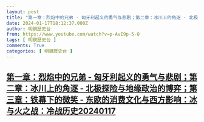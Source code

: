 ```yaml
---
layout: post
title: "第一章：烈焰中的兄弟 - 匈牙利起义的勇气与悲剧；第二章：冰川上的角逐 - 北极探险与地缘政治的博弈；第三章：铁幕下的微笑 - 东欧的消费文化与西方影响：冰与火之战：冷战历史20240117"
date: 2024-01-17T18:12:37.000Z
author: 明鏡歷史台
from: https://www.youtube.com/watch?v=p-AvI9p-5-Q
tags: [ 明鏡歷史台 ]
comments: True
categories: [ 明鏡歷史台 ]
---
```

<!--1705515157000-->
[第一章：烈焰中的兄弟 - 匈牙利起义的勇气与悲剧；第二章：冰川上的角逐 - 北极探险与地缘政治的博弈；第三章：铁幕下的微笑 - 东欧的消费文化与西方影响：冰与火之战：冷战历史20240117](https://www.youtube.com/watch?v=p-AvI9p-5-Q)
------

<div>

</div>

